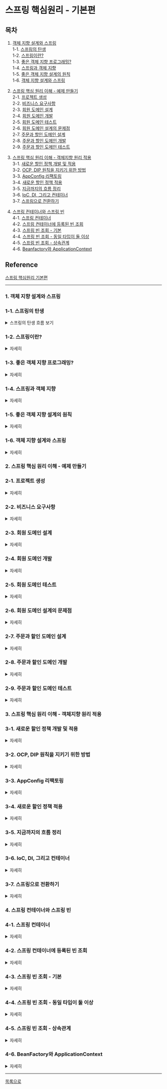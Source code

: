 # 스프링 핵심원리 - 기본편

## 목차  
1. [객체 지향 설계와 스프링](#1-객체-지향-설계와-스프링)  
1-1. [스프링의 탄생](#1-1-스프링의-탄생)  
1-2. [스프링이란?](#1-2-스프링이란)  
1-3. [좋은 객체 지향 프로그래밍?](#1-3-좋은-객체-지향-프로그래밍)  
1-4. [스프링과 객체 지향](#1-4-스프링과-객체-지향)  
1-5. [좋은 객체 지향 설계의 원칙](#1-5-좋은-객체-지향-설계의-원칙)  
1-6. [객체 지향 설계와 스프링](#1-6-객체-지향-설계와-스프링)  

2. [스프링 핵심 원리 이해 - 예제 만들기](#2-스프링-핵심-원리-이해---예제-만들기)    
2-1. [프로젝트 생성](#2-1-프로젝트-생성)   
2-2. [비즈니스 요구사항](#2-2-비즈니스-요구사항)  
2-3. [회원 도메인 설계](#2-3-회원-도메인-설계)  
2-4. [회원 도메인 개발](#2-4-회원-도메인-개발)  
2-5. [회원 도메인 테스트](#2-5-회원-도메인-테스트)  
2-6. [회원 도메인 설계의 문제점](#2-6-회원-도메인-설계의-문제점)  
2-7. [주문과 할인 도메인 설계](#2-7-주문과-할인-도메인-설계)  
2-8. [주문과 할인 도메인 개발](#2-8-주문과-할인-도메인-개발)  
2-9. [주문과 할인 도메인 테스트](#2-9-주문과-할인-도메인-테스트)   

3. [스프링 핵심 원리 이해 - 객체지향 원리 적용](#3-스프링-핵심-원리-이해---객체지향-원리-적용)  
3-1. [새로운 할인 정책 개발 및 적용](#3-1-새로운-할인-정책-개발-및-적용)  
3-2. [OCP, DIP 원칙을 지키기 위한 방법](#3-2-ocp-dip-원칙을-지키기-위한-방법)  
3-3. [AppConfig 리팩토링](#3-3-appconfig-리팩토링)  
3-4. [새로운 할인 정책 적용](#3-4-새로운-할인-정책-적용)  
3-5. [지금까지의 흐름 정리](#3-5-지금까지의-흐름-정리)  
3-6. [IoC, DI, 그리고 컨테이너](#3-6-ioc-di-그리고-컨테이너)  
3-7. [스프링으로 전환하기](#3-7-스프링으로-전환하기)  

4. [스프링 컨테이너와 스프링 빈](#4-스프링-컨테이너와-스프링-빈)  
4-1. [스프링 컨테이너](#4-1-스프링-컨테이너)  
4-2. [스프링 컨테이너에 등록된 빈 조회](#4-2-스프링-컨테이너에-등록된-빈-조회)  
4-3. [스프링 빈 조회 - 기본](#4-3-스프링-빈-조회---기본)  
4-4. [스프링 빈 조회 - 동일 타입이 둘 이상](#4-4-스프링-빈-조회---동일-타입이-둘-이상)  
4-5. [스프링 빈 조회 - 상속관계](#4-5-스프링-빈-조회---상속관계)  
4-6. [Beanfactory와 ApplicationContext](#4-6-beanfactory와-applicationcontext)  

## Reference  
[스프링 핵심원리 기본편](https://www.inflearn.com/course/%EC%8A%A4%ED%94%84%EB%A7%81-%ED%95%B5%EC%8B%AC-%EC%9B%90%EB%A6%AC-%EA%B8%B0%EB%B3%B8%ED%8E%B8)  

***

### 1. 객체 지향 설계와 스프링  
### 1-1. 스프링의 탄생 
<details>
  <summary>스프링의 탄생 흐름 보기</summary>

- 예전 자바 진영의 기술 : `EJB(Enterprise Java Beans)`
  - 포함된 기술은 많았지만 어렵고, 복잡하고 느리다는 한계가 존재 
  
- EBJ에서 벗어나보려는 시도 발생
  - 순수한 자바로 복귀하자는 POJO 운동
  - `스프링 개발`  

- 스프링이 개발 됨으로써 EJB 컨테이너가 대체 됨  
  - 개발자  
    - 로드 존슨(EJB 문제점 지적과 EBJ 없이 개발하는 방법을 스프링에 녹임)  
    - 유겐 휠러(핵심 코드 대부분 개발)    
  - 전통적인 J2EE(EJB)라는 겨울을 넘어 새로운 시작이라는 의미로 스프링이라는 이름으로 탄생  
  - 또한, 하이버네이트가 EJB Entity 빈 기술 대체, 이후 자바 표준 JPA도 개발  
  

</details>  

### 1-2. 스프링이란?  
<details>
  <summary>자세히</summary>

- `여러 기술들의 모음`  
  
  ```
  [필수]
  스프링 프레임 워크, 스프링 부트
  
  [선택]
  스프링 데이터, 스프링 세션, 스프링 시큐리티, 스프링 Rest Docs, 스프링 배치, 스프링 클라우드, ...
  ```
  
#### 스프링 프레임워크[핵심 기술이 중요]

  ```
  - 핵심 기술 : 스프링 DI 컨테이너, AOP, 이벤트, 기타
  
  - 웹 기술 : 스프링 MVC, 스프링 WebFlux
  
  - 데이터 접근 기술 : 트랜잭션, JDBC, ORM 지원, XML 지원
  
  - 기술 통합 : 캐시, 이메일, 원격접근, 스케줄링
  
  - 테스트 : 스프링 기반 테스트 지원
  
  - 언어 : 코틀린, 그루비
  
  - 최근 스프링 부트를 통해 스프링 프레임워크의 기술들을 편리하게 사용
  ```

#### 스프링 부트
  ```
  - 스프링을 편리하게 사용할 수 있도록 지원, 최근에는 기본으로 사용
  
  - 단독으로 실행 할 수 있는 스프링 애플리케이션을 쉽게 생성
  
  - Tomcat 같은 웹 서버를 내장해서 별도의 웹서버를 설치하지 않아도 됨
  
  - 손쉬운 빌드 구성을 위한 starter 종속성 제공
    * 즉, starter 를 사용하면 starter에 포함된 여러 라이브러리를 가져다 쓸 수 있음 
  
  - 스프링과 3rd party(외부) 라이브러리 자동 구성
    * 스프링과 호환이 되는 라이브러리 버전을 지정하여 자동 구성
  
  - 메트릭, 상태 확인, 외부 구성 같은 프로덕션 준비 기능 제공
    * 운영환경에서 모니터링 같은 기능을 제공
  
  - 관례에 의한 간결한 설정
    * 왠만한 기능은 default로 되어있고, 필요시 커스텀하면 됨

  - "중간에서 편리하게 사용할 수 있도록 도와주는 것" (스프링 부트는 스프링 프레임워크와 별도로 사용하는 것은 아님!)
  ```

#### `스프링을 왜 만들었을까?`

  - `핵심 컨셉` : 단순하지만 매우 중요함
  
  - 어떤 컨셉을 가지고 만들었기에 스프링에 열광하는가
  
  - `스프링의 핵심 개념, 컨셉?`  
    - 스프링 : '자바 언어 기반'의 프레임 워크
    
    - 자바 언어의 큰 특징 : `객체 지향 언어`
    
    - 스프링은 `객체 지향언어가 가진 강력한 특징을 살려내는 프레임워크`
    
    - 즉, `좋은 객체 지향 애플리케이션을 개발할 수 있게 도와주는 프레임워크`  

</details> 

### 1-3. 좋은 객체 지향 프로그래밍?
<details>
  <summary>자세히</summary>  

#### 객체 지향 프로그래밍

  - 컴퓨터 프로그램을 명령어의 목록으로 보는 시각에서 벗어나 여러개의 독립된 단위로 파악하는 것  
    즉, `객체들의 모임으로 파악`하고자 하는 것  
  
  - 각각의 객체는 메시지를 주고 받는 `협력`을 통해 데이터를 처리한다. 
  
  - 프로그램을 `유연하고 변경이 용이`하게 만들어 대규모 소프트웨어 개발에 많이 사용됨  
    
  - 핵심 키워드 
    - `객체들의 모임`
    - `협력`  
      
    > 객체간 요청과 응답을 통해 데이터 처리 가능  
    
    - `다형성`  
      
      > 유연하고 변경이 용이함  

#### 객체 지향의 특징  

  - `추상화`, `캡슐화`, `상속`, `다형성`  

#### 객체 지향의 개념 중 다형성이 중요한 이유  

  - 다형성의 실세계 비유
    - 실세계와 객체 지향을 1:1로 매칭 할 수는 없지만 이해하기는 좋음
    
    - `역할(인터페이스)`과 `구현(인터페이스를 구현한 객체)`으로 세상을 구분
    
    - 예시  
      > 운전자 - 자동차  
      > 운전자는 자동차 모델(자동차 구현)이 바뀌어도 운전이 가능함  
      > 왜? 자동차의 역할을 충실히 수행하기 때문에  
      
      > 역할과 구현을 분리한 이유?  
      > 운전자(클라이언트)를 위해  
    
      > 클라이언트는 자동차 내부 구조를 몰라도 자동차 운전이 가능함  
      > 즉, 클라이언트에 영향을 주지 않고 새로운 기능을 제공할 수 있다.   
      > 이것이 가능한 이유는 역할과 구현이 분리되어 있기 때문이다. 
    
      > 공연무대(로미오와 줄리엣)  
      > 로미오 역할 - 배우(대체 가능)  
      > 줄리엣 역할 - 배우(대체 가능)  

#### 역할과 구현을 분리  

  - `역할`과 `구현`으로 구분하면 세상이 `단순`해지고, `유연`해지며 `변경`도 편리해짐
    
  - 장점
    - 클라이언트는 대상의 역할(인터페이스)만 알면 된다.
      
    - 클라이언트는 구현 대상의 내부구조를 몰라도 된다.
      
    - 클라이언트는 구현 대상의 내부 구조가 변경되어도 영향을 받지 않는다.
      
    - 클라이언트는 구현 대상 자체를 변경해도 영향을 받지 않는다.
  
  - 자바에서의 역할과 구현 분리    
    - 자바 언어의 다형성을 활용
      > 역할 = 인터페이스  
    
      > 구현 = 인터페이스를 구현한 클래스, 구현 객체
      
    - 객체 설계시 `역할과 구현을 명확히 분리`
      
    - 객체 설계시 역할(인터페이스)을 먼저 부여하고, 그 역할을 수행하는 구현 객체 만들기
    
#### 객체의 협력 관계부터 생각하기    
  ![image](https://user-images.githubusercontent.com/65080004/167812955-9f6e2430-4bbb-4b97-b4b0-b396219f5f12.png)  

  - 혼자 있는 객체는 없다.
    
  - 클라이언트 : 요청  
    서버 : 응답(요청에 반응한 행위)
    
  - 수 많은 객체 클라이언트와 객체 서버는 서로 협력 관계를 가진다.

  - 서버가 클라이언트가 되어 요청할 수도 있다.  

#### 자바 언어의 다형성  
 ![image](https://user-images.githubusercontent.com/65080004/167814088-b242ca44-4e29-4a4d-87fd-61335fc4c029.png)  

 - 오버라이딩 
   - 다형성으로 인터페이스를 구현한 객체를 실행 시점에 유연하게 변경할 수 있음  
   - 클래스 상속관계에서도 다형성, 오버라이딩 적용 가능  
     ![image](https://user-images.githubusercontent.com/65080004/167814390-5ee9f237-9ba6-42ea-ba77-4d250b8b80d2.png)  
     - 위 그림의 코드  
       ```java
       public class MemberService {
         private final MemberRepository memberRepository; 
         
         public MemberService(MemberRepository memberRepository) {
           this.memberRepository = memberRepository;
         }
         
         ...
       }
    
       // MemberService(new MemoryMemberRopository());
       MemberService(new JdbcMemberRopository());
       ```
       - 클라이언트는 MemberRepository에 의존한다면  
         [의존한다는 것은 내(MemberService)가 쟤(MemberRepository)를 알고 있다는 뜻]  
         MemoryMemberRepository와 JdbcMemberRepository를 모두 받아들일 수 있다.

#### 다형성의 본질
  - 인터페이스를 구현한 객체 인스턴스를 `실행 시점`에 `유연`하게 `변경` 가능
    
  - 다형성의 본질을 이해하려면 `협력`이라는 객체 사이의 관계에서 시작해야함
    
  - `클라이언트를 변경하지 않고, 서버의 구현 기능을 유연하게 변경 가능`
    
#### 정리  

  - 실세계의 역할과 구현이라는 편리한 컨셉을 `다형성`을 통해 객체 세상으로 가져올수 있음
    
  - 유연하고, 변경이 용이
    
  - 확장 가능한 설계가 됨
    
  - 클라이언트에 영향을 주지 않는 변경 가능
    
  - `인터페이스(역할)를 안정적으로 잘 설계하는 것이 중요`  
    
#### 한계  

  - 역할 자체가 변하면, 클라이언트, 서버 모두 큰 변경 발생
    
  - 자동차를 비행기로 변경해야한다면?
    
  - 대본 자체가 변경된다면?
    
  - 즉, `인터페이스를 안정적으로 잘 설계하는 것이 중요`

</details>  
     
### 1-4. 스프링과 객체 지향  
<details>  
  <summary>자세히</summary>

- `다형성`이 가장 중요
  
- 스프링은 `다형성을 극대화해서 이용할 수 있게 도와준다.`
  
- 제어의 역전(IOC), 의존관계주입(DI)은 다형성을 활용해서 역할과 구현을 편리하게 다룰 수 있도록 지원
  
- 스프링을 사용하면 레고 블럭 조립하듯 구현을 편리하게 변경 할 수 있다. 
  

</details>  

### 1-5. 좋은 객체 지향 설계의 원칙  
<details>
  <summary>자세히</summary>  

#### SOLID란?

  - 로버트 마틴(클린코드 저)이 좋은 객체 지향 설계의 5가지 원칙의 앞 글자를 따서 만든 용어  
    `SRP`, `OCP`, `LSP`, `ISP`, `DIP`  
  
  - SOLID 원칙이 필요한 이유?  
    `시스템에 새로운 기능이 확장되거나 변경사항이 있는 경우 기존 기능들이 영향을 적게 받는 것`이 좋은 설계이기 때문  

#### `SRP 단일 책임 원칙` - Single Responsibility Principle   

  - 소프트웨어를 설계 시 객체(클래스)는 `하나의 책임`만 가져야 한다
  
  - 하나의 책임?
     - 모호함.. 크거나 작을 수 있고, 문맥과 상황에 따라 달라질 수 있음  
     
     - 책임 like 기능 (이런 의미 정도로 해석하면 됨)
     
     - `중요한 기준은 변경`  
       변경시 파급효과가 적을 경우 하나의 책임을 가지고 있다고 볼 수 있음
     
     - 하나의 책임을 가진 프로그램은 '객체 간의 응집도는 높고 결합도가 낮은 프로그램'이라는 뜻으로 해석 가능  
  
  - 예시
    ```java
    class Calculator {
      public void add(int a, int b){...}   // 더하기
      public void sub(int a, int b){...}   // 빼기
      public void mul(int a, int b){...}   // 곱하기
      public void div(int a, int b){...}   // 나누기
    }
    
    // 위의 Calculator 클래스는 사칙연산에 대한 기능만 가지고 있음
    // 이는 하나의 책임을 갖는다고 할 수 있음
    ```

#### `OCP 개방-폐쇄 원칙` - Open-Closed Principle

  - 소프트웨어가 기존의 코드를 변경하지 않고(Closed) 기능을 수정하거나 추가(Open)할 수 있다.  
    즉, `확장에는 열려있지만 변경에는 닫혀있어야 함`   
  
  - `설계시 변경되는 것이 무엇인지에 초점`을 맞춰야함  
    자주 변경되는 내용은 수정하기 쉽게 설계, 변경되지 않아야 하는 내용은 수정되는 내용에 영향을 받지않게 해야함  
    
  - 어떻게 `변경하지 않고 기능을 확장`하는가? (= 어떻게 다형성을 사용하는가?)    
    인터페이스를 구현한 새로운 클래스를 생성하여 기능 구현  
  
  - 예시
    ```java
    // Car 인터페이스(역할)
    public interface Car {
      public boolean isHybrid();
    }

    // Bus 구현 클래스
    public class Bus implements Car {
      @Override
      public boolean isHybrid() {
        return false;
      }
    }

    // Taxi 구현 클래스
    public class Taxi implements Car {
      @Override
      public boolean isHybrid() {
        return true;
      }
    }
    
    // Bus, Taxi가 하이브리드 차량인지 확인 하고 싶은 경우 
    // 기존 코드(Car interface)를 변경하지 않고 추가(구현 클래스를 추가)하여 확인 가능 
    Car bus = new Bus();
    Car taxi = new Taxi();
    
    bus.isHybrid(); // 결과 : false
    taxi.isHybrid(); // 결과 : true
    ```
  
  - 문제점 
    ```java
    public class MemberService {
      //private MemberRepository memberRepository = new MemoryMemberRepository();
       private MemberRepository memberRepository = new JdbcMemberRepository();
    }
    ```
    - 위와 같은 코드의 경우 MemberRepository 인터페이스를 상속 받아 구현한 새로운 클래스를 만들어 적용
      그러나, 새로운 객체를 변경하기 위해 MemberService의 코드를 변경해야하는 상황이 발생  
      분명 다형성을 활용하여 기능을 확장했지만 부득이하게 변경이 발생 됨
      이러한 상황을 해결하기 위해서 스프링이 DI 기술을 통해 해결해 줄 수 있음  

#### `LSP 리스코프 치환 원칙` - Liskov Substitution Principle

  - 객체는 프로그램의 정확성을 깨지 않으면서 `하위 타입의 인스턴스로 바꿀 수 있어야 한다.`  
    => 클래스를 상속하는 자식 클래스들은 부모 클래스의 규약을 지켜야 한다.

  - 부모 클래스의 인스턴스 대신 자식 클래스의 인스턴스를 사용해도 문제가 없어야함을 의미  
    부모 클래스를 구현한 자식 클래스를 믿고 사용하기 위함
  
  - 상속 관계에서는 일반화 관계(is - a)가 성립해야함 (단어 교체를 통해 확인 가능)
    ```
    도형 클래스, 사각형 클래스(도형 클래스를 상속 받음)
    
    도형 클래스 {
      도형은 둘레를 가지고 있다.
      도형은 넓이를 기지고 있다.
      도형은 각을 가지고 있다.
    }
    
    사각형 클래스 extends 도형 클래스 {
      사각형은 둘레를 가지고 있다.
      사각형은 넓이를 기지고 있다.
      사각형은 각을 가지고 있다.
    }
    // 위 클래스는 일반화 관계가 성립하기에 LSP 만족한 설계라고 볼 수 있음
    
    원 클래스 extends 도형 클래스 {
      원은 둘레를 가지고 있다.
      원은 넓이를 기지고 있다.
      원은 각을 가지고 있다.
    }
    // 위 클래스에서 원은 각을 가지고 있다는 성립할 수 없으므로 LSP 만족할 수 있도록 수정이 필요함
    ```
  - 예시
    ```java
    
    // 부모 클래스
    public class Car {
      public void accel(int speed) {
        speed += 10;
      }
    }
    
    // 자식 클래스
    public class Santafe extends Car{
      @Override
      public void accel(int speed) {
        speed -= 20;
      }
    }
    
    // 위의 자식 클래스(Santafe)의 경우 컴파일시 문제가 생기지는 않으나,
    // 부모 클래스(Car)가 규정하고 있는 accel의 기능을 무시하는 경우이므로 
    // 이때 LSP에 위배되었다고 정의
    ```

#### `ISP 인터페이스 분리 원칙` - Interface Segregation Principle

  - 특정 클라이언트를 위한 `인터페이스 여러 개`가 범용 인터페이스 하나보다 낫다.
  
  - 자신(구현 클래스)이 사용하지 않는 기능에는 영향을 받지 말아야한다.
  
  - 예시
    ```java
    interface People {
      public void cook();     //요리하기
      public void cleaning(); //청소하기

      public void work();     //작업하기
      public void submit();   //제출하기
    }
    
    // 일반적인 인터페이스(People | 위 코드)를 구체적인 여러 인터페이스(HouseKeeper, Worker | 아래 코드)로 나눠 설계해야함
    
    //가사도우미 인터페이스
    interface Housekeeper {
      public void cook();
      public void cleaning();
    }

    //직장인 인터페이스
    interface Worker {
      public void work();
      public void submit();
    }
    ```

#### `DIP 의존 관계 역전 원칙` - Dependency inversion Principle

  - 구체적인 것이 아니라 `추상적인 것에 의존해야한다.`  
    즉, 구현체보다는 인터페이스나 추상 클래스에 의존하는 것이 좋음
  
  - 구현이 아닌 `역할(Role)에 의존하게 해야함`
  
  - 의존 관계를 맺을 때 변화하기 쉬운 것(구체화 된 클래스) 보단 변화하기 어려운 것(추상클래스나 인터페이스)에 의존해야함
    위와 같이 설계시 기존 기능의 변경이나 새로운 요구사항을 통한 기능 확장이 되었을 때 유연한 변경이 가능  


#### 정리 

  - 객체 지향의 핵심은 `다형성`
  - 하지만 다형성만으로는 쉽게 부품을 바꾸듯 개발할 수 없음  
    - 왜?  
      구현 객체를 변경할 때 클라이언트 코드도 함께 변경되기 때문에  
  - 다형성 만으로는 OCP, DIP를 지킬 수 없다.  

#### Reference  
  - [zayson SOLID 원칙](https://velog.io/@zayson/Spring-%ED%95%B5%EC%8B%AC-%EC%9B%90%EB%A6%AC-%EA%B8%B0%EB%B3%B8%ED%8E%B8-3-SOLID-%EC%9B%90%EC%B9%99)  
  - [Programming Note SOLID 원칙](https://dev-momo.tistory.com/entry/SOLID-%EC%9B%90%EC%B9%99)  
  - [keep going SOLID 원칙](https://velog.io/@hanblueblue/Java-SOLID-SRP-OCP-LSP-ISP-DIP)  
  - [dodeon 좋은 객체 지향 설계의 원칙](https://dodeon.gitbook.io/study/kimyounghan-spring-core-principle/01-oop-spring/oop-principle)  

</details>  

### 1-6. 객체 지향 설계와 스프링  
<details> 
  <summary>자세히</summary>  

#### 스프링과 객체 지향  
  - 스프링은 DI와 DI 컨테이너를 통해 다형성, OCP, DIP를 가능하도록 지원  
    - DI(Dependency Injection): 의존관계, 의존성 주입  
      각 클래스간의 의존관계를 빈(Bean)설정 정보를 바탕으로 컨테이너가 자동으로 연결해주는 것  
      
    - DI 컨테이너 [= 빈 팩토리(BeanFactory)]  
      [DI 컨테이너 추가 정보](https://dog-developers.tistory.com/12)  
    
    - 클라이언트 코드의 변경 없이 기능 확장이 가능해짐  

#### 내용 정리 
 - 모든 설계에 `역할`과 `구현`을 분리  

 - 애플리케이션 설계시 공연을 설계하듯 배역(역할)만 만들어두고,  
   배우(구현)는 언제든 `유연하게 변경`할 수 있도록 만드는 것이 좋은 객체 지향 설계  

 - 이상적으로는 모든 설계에 인터페이스를 부여하는게 좋음  
   - 하지만, 추상화하는 비용이 발생  
   - 따라서 기능 확장의 가능성이 없다면 구체 클래스를 직접 사용하거나  
   - 향후 필요시 리팩토링을 통해 인터페이스를 도입하는 것도 방법이 될 수 있다.  

#### Reference  
  - [개키우는 개발자 IoC 컨테이너와 DI](https://dog-developers.tistory.com/12)  
  - [lychee 객체 지향 설계와 스프링](https://velog.io/@lychee/%EC%8A%A4%ED%94%84%EB%A7%81-%ED%95%B5%EC%8B%AC-%EC%9B%90%EB%A6%AC-01.-%EA%B0%9D%EC%B2%B4-%EC%A7%80%ED%96%A5-%EC%84%A4%EA%B3%84%EC%99%80-%EC%8A%A4%ED%94%84%EB%A7%81#srp-%EB%8B%A8%EC%9D%BC-%EC%B1%85%EC%9E%84-%EC%9B%90%EC%B9%99-single-reponsibility-principle)  
    
## Reference
  - [인프런 스프링 입문 - 김영한](https://www.inflearn.com/course/%EC%8A%A4%ED%94%84%EB%A7%81-%EC%9E%85%EB%AC%B8-%EC%8A%A4%ED%94%84%EB%A7%81%EB%B6%80%ED%8A%B8#curriculum) 
  - [김영한 유튜브 좋은 객체 지향 프로그래밍이란](https://www.youtube.com/watch?v=lsPN-N2ze40) 
  - [JAVA 객체 지향 디자인 패턴 (정인상/채홍석 지음, 한빛미디어, 2014)]  

</details> 

### 2. 스프링 핵심 원리 이해 - 예제 만들기  
### 2-1. 프로젝트 생성  
<details>
  <summary>자세히</summary>  

#### 스프링 부트 프로젝트 생성    
  1. [스프링 부트 스타터 사이트](https://start.spring.io/) 에서 생성 
  
  2. 프로젝트 설정  

    - Project : Gradle Project 선택   
    - Language : Java   
    - Spring Boot : 2.3.x 버전 선택   
      없을 경우 제일 낮은 버전을 선택(생성 후 변경 가능)  
    - Project Metadata  
      - Group : hello 작성
      - Artifact : core 작성
      - Packaging : Jar 선택  
      - Java : 11
      - Dependencies : 선택하지 않음
      - GENERATE를 눌러 zip 파일 생성  

  3. 원하는 폴더에 생성한 zip 파일 압축 해제  
  
  4. IntelliJ open을 통해 폴더 경로까지 이동  
  
  5. build.gradle을 open  
     초기 실행시 파일 설정으로인해 로딩시간이 김  
  
  6. build.gradle 아래와 같은 코드로 수정 (수정부분만 올림) 
     ```gradle
     plugins {
      id 'org.springframework.boot' version '2.3.3.RELEASE'
      id 'io.spring.dependency-management' version '1.0.9.RELEASE'
      id 'java'
     }
     
     ```

    ...
     
     dependencies {
          implementation 'org.springframework.boot:spring-boot-starter'
          testImplementation('org.springframework.boot:spring-boot-starter-test') {
              exclude group: 'org.junit.vintage', module: 'junit-vintage-engine'
          }
     }
      
     ...
     ```

  7. Load Gradle change 버튼 클릭하여 Gradle 로딩  
     Problems에 오류가 있을 경우 Reload All Gradle Project를 통해 다시 한번 리로드  
     참고, Gradle 탭은 우측 상단에 위치  
  
  8. 설정 완료 

#### 실행속도 빠르게 설정하기  
  - 최근 IntelliJ 버전은 Gradle을 통해서 실행 하는 것이 기본 설정  
    실행속도가 느림  
  
  - 다음과 같이 변경하여 실행속도 향상  
    1. File 탭에서 Settings 클릭 (Mac의 Preferences와 같음)   
    
    2. gradle 검색 시 (Build, Execution, Deployment / Build Tools / Gradle)이 검색됨  
       (Mac : Preferences → Build, Execution, Deployment → Build Tools → Gradle)  
    
    3. Gradle projects의 설정을 아래와 같이 변경  
       - Build and run using  
         : Gradle → `IntelliJ IDEA`  
       - Run tests using  
         : Gradle → `IntelliJ IDEA`  
    
    4. 설정 저장  

</details>  

### 2-2. 비즈니스 요구사항  
<details>
  <summary>자세히</summary>  

#### 회원  
  - 회원 가입, 조회 가능  
  - 회원 등급 존재(일반, VIP)  
  - 회원 데이터는 자체 DB를 구축할 수 있고, 외부 시스템과 연동할 수 있음 (미확정)  

#### 주문과 할인 정책
  - 회원은 상품 주문 가능
  - 회원 등급에 따라 할인 정책을 적용할 수 있음
  - 할인 정책은 모든 VIP는 1000원을 할인해주는 고정 금액 할인을 적용해달라.  
      (추후 변경 될 수 있음)  
  - 할인 정책은 변경 가능성이 높음  
      회사의 기본 할인 정책을 아직 정하지 못했고, 오픈 직전까지 고민을 미루고 싶다.  
      최악의 경우 할인을 적용하지 않을 수도 있다. (미확정)  

#### 정리
  - 요구사항에서 회원 데이터, 할인 정책 부분은 현재 결정하기 어려운 부분  
  - 그렇다고 결정되기까지 무기한 기다릴 수는 없음  
  - 객체 지향 설계 방법을 통해 인터페이스를 생성하여  
      구현체를 언제든 갈아끼울 수 있도록 설계하면 개발이 가능

</details>   

### 2-3. 회원 도메인 설계  
<details>
  <summary>자세히</summary>  

#### 회원 도메인 요구사항
  - 회원 가입, 조회 가능  
  - 회원 등급 존재(일반, VIP)  
  - 회원 데이터는 자체 DB를 구축할 수 있고, 외부 시스템과 연동할 수 있음 (미확정)   

#### 회원 도메인 협력 관계  
  ![image](https://user-images.githubusercontent.com/65080004/168537018-75379a60-81ff-4c50-bf47-9db27b53626b.png)  
  - 회원 DB를 자체 구축 할 수도 있고, 외부 시스템과 연동할 수 있으므로, 데이터 접근 계층을 따로 만들어둠  
  - 회원 저장소 인터페이스(역할)를 두고, 구현은 메모리, DB, 외부 저장소로 분리  

#### 회원 클래스 다이어 그램  
  ![image](https://user-images.githubusercontent.com/65080004/168537413-356f97d1-0be3-4522-bf3b-2235698877e0.png)  
  - MemberService(회원 서비스 역할)는 인터페이스로 생성,  
      역할의 구현체인 MemberServiceImpl을 따로 생성  
      
  - MemberRepository(회원 저장소 역할)는 인터페이스로 생성,  
      역할의 구현체인 Memory와 DB를 따로 생성   

#### 회원 객체 다이어그램  
  ![image](https://user-images.githubusercontent.com/65080004/168537942-5234364f-6106-4112-9687-83b8c05dece6.png)  
  - 실제 서버에서의 인스턴스 간 참조 관계  
  - 회원 서비스 주소 값 :  MemberServiceImpl  
  - 회원 저장소 주소 값 : MemoryMemberRepository  

</details> 

### 2-4. 회원 도메인 개발  
<details>
  <summary>자세히</summary>  

#### 회원 엔티티  
  - 회원 등급  
     ```java
     package hello.core.member;

     public enum Grade {
       BASIC,
       VIP
     }
     ```

  - 회원 엔티티  
     ```java
     package hello.core.member;

     public class Member {

       private Long id;
       private String name;
       private Grade grade;

       ...
       // 생성자 및 Getter, Setter 추가
     }   
     ```
     - Entity : 실체, 객체라는 의미를 가지며, 실무에선 엔티티라고 부름  

#### 회원 서비스  
  - 회원 서비스 인터페이스  
    - 회원 가입, 조회 두가지 기능  
      1. void join(Member member)  
      2. Member findMember(Long memberId)  

    - 이상적으로는 모든 설계에 인터페이스를 부여하면 좋음  
       - 하지만 모든 설계에 인터페이스를 도입하면 추상화라는 비용이 발생  
       - 따라서 기능을 확장할 가능성이 없다면, 구체 클래스를 직접 사용하거나  
       - 향후 필요시 리팩토링을 통해 인터페이스를 도입하면 됨  
    - 현재 코드에선 `역할과 구현을 분리하는 것에 초점`을 맞추어  
     MemberService도 역할(Interface)과 구현(Impl)로 분리했다.  

  - 회원 서비스 구현체  
     ```java
     package hello.core.member;

     public class MemberServiceImpl implements  MemberService{

       private final MemberRepository memberRepository 
                              = new MemoryMemberRepository();
       회원 서비스 인터페이스 Override 메서드 작성
     }
     ```
     - 인터페이스의 구현객체가 한개일 경우  
      구현 클래스이름을 `인터페이스명Impl`이라고 짓는다.   

#### 회원 저장소
  - 회원 저장소 인터페이스  
    - 저장, 아이디 검색 메서드  
      1. void save(Member member);  
      2. Member findById(Long memberId);  
    
    - 데이터 베이스가 미정이지만, 개발을 진행해야함으로 단순하게 구현  
   
  - 회원 저장소 구현체  
     ```java
     package hello.core.member;

     import java.util.HashMap;
     import java.util.Map;

     public class MemoryMemberRepository implements  MemberRepository{

       private  static Map<Long, Member> store = new HashMap<>();

       // 회원 저장소 인터페이스 Override 메서드 작성
     }
     ```
     - HashMap은 동시성 이슈가 발생할 수 있어, 실무에서는 ConcurrentHashMap을 사용함  
     

</details>

### 2-5. 회원 도메인 테스트  
<details>
  <summary>자세히</summary>  

#### 회원 도메인 테스트  
  - 회원 가입 테스트  
    - org.assertj.core.api.Assertions 클래스  
      - Assertions.assertThat(객체1).isEqaulsTo(객체2)  
      - assertThat()으로 비교할 대상(객체1)을 설정하고  
       iisEqualTo()로 사용자가 생각하는 값(객체2)을 비교하여 맞는지 검사하는 테스트  

</details>

### 2-6. 회원 도메인 설계의 문제점     
<details>
  <summary>자세히</summary>  

#### 문제점  
  ```java
  public class MemberServiceImpl implements MemberService {

    private final MemberRepository memberRepository = new MemoryMemberRepository();
		...
  }
  ```
  - 위의 MemberServiceImpl 코드를 보면  
     - MemberRepository와 MemoryMemberRepository를 모두 의존  
     - 즉, 의존관계가 인터페이스(추상화) 뿐만 아니라 구현(구체화)까지 모두 의존  
     - 변경이 발생되었을때 문제가 되며, DIP를 위반  

</details>

### 2-7. 주문과 할인 도메인 설계     
<details>
  <summary>자세히</summary>  

#### 주문과 할인 정책 요구사항
  - 회원은 상품 주문 가능

  - 회원 등급에 따라 할인 정책을 적용할 수 있음

  - 할인 정책은 모든 VIP는 1000원을 할인해주는 고정 금액 할인을 적용해달라  
      (추후 변경 될 수 있음)  
      
  - 할인 정책은 변경 가능성이 높음  
      회사의 기본 할인 정책을 아직 정하지 못했고, 오픈 직전까지 고민을 미루고 싶다.  
      최악의 경우 할인을 적용하지 않을 수도 있다. (미확정)  

#### 주문 도메인 협력, 역할, 책임  
  ![image](https://user-images.githubusercontent.com/65080004/168757778-fc4c1806-23c5-4388-b246-7d74a5576a34.png)  
  1. 주문 생성 : 클라이언트는 주문 서비스에 주문 생성을 요청  
  2. 회원 조회 : 할인을 적용하기 위해 회원 등급이 필요  
	  → 주문 서비스는 회원 저장소에서 회원을 조회한다.  
  3. 할인 적용 : 주문 서비스는 회원 등급에 따른 할인 여부를 할인 정책에 위임  
  4. 주문 결과 반환 : 주문 서비스는 할인 결과를 포함한 주문 결과를 반환

#### 주문 도메인 전체 
  ![image](https://user-images.githubusercontent.com/65080004/168758947-0eb0193e-f479-489f-afaa-5696ea9db4db.png)  
  - 역할과 구현을 분리하여 자유롭게 구현 객체를 조립할 수 있도록 설계  
      → 저장소와 할인 정책 유연하게 변경 가능  

#### 주문 도메인 클래스 다이어그램  
  ![image](https://user-images.githubusercontent.com/65080004/168759340-95051c87-f2f6-4f1a-a5c6-4aed91c2f71f.png)  

#### 주문 도메인 객체 다이어그램  
  ![image](https://user-images.githubusercontent.com/65080004/168759719-f32ee338-ee76-4b43-8a61-61009e7b0ccf.png)  
  - 회원을 메모리에서 조회하고, 정액 할인 정책을 적용해도 주문 서비스를 변경하지 않아도 됨  
      역할들의 협력관계를 그대로 재사용 할 수 있음  

  ![image](https://user-images.githubusercontent.com/65080004/168760088-a604dfb4-94e2-409d-85ec-73292a9f92be.png)  
  - 회원을 실제 DB에서 조회하고, 정률 할인 정책을 지원해도 주문 서비스를 변경하지 않아도 됨  
      협력 관계를 그대로 재사용 할 수 있음  

  - 역할과 구현이 분리되어있기 때문에 회원 저장소, 할인 정책의 구현체가 변경되어도 MemberService의 변경이 없음  

</details>

### 2-8. 주문과 할인 도메인 개발     
<details>
  <summary>자세히</summary>  

#### 할인 정책  
  - 할인 정책 인터페이스  
    - 할인 금액 리턴 메서드 작성  
      - int discount(Member member, int price);
    
  - 정액 할인 정책 구현체  
    ```java
    package hello.core.discount;

    import hello.core.member.Grade;
    import hello.core.member.Member;

    public class FixDiscountPolicy implements DiscountPolicy {

      private int discountFixAmount = 1000;  // 1000원 할인

      // 할인 정책 인터페이스 메서드 Override
    }
    ```
    - 할인에 관련된 기능을 가지고 있음  
    - Grade가 VIP인 경우 1000원 할인 적용

#### 주문 엔티티  
  - 주문 엔티티
    ```java
    package hello.core.Order;

    public class Order {

      private Long memberId;
      private String iteamName;
      private int itemPrice;
      private int discountPrice;

      // 생성자, Getter, Setter, ToString 메서드 생성
    }
    ```

#### 주문 서비스  
  - 주문 서비스 인터페이스  
    - 주문 생성 메서드 작성  
      - Order createOrder(Long memberId, String itemName, int itemPrice)
  
  - 주문 서비스 구현체  
    ```java
    package hello.core.Order;

    public class OrderServiceImpl implements OrderService {

      private final MemberRepository memberRepository 
                                     = new MemoryMemberRepository();
      private final DiscountPolicy discountPolicy 
                                    = new FixDiscountPolicy();

      // 주문 서비스 인터페이스 메서드 Override
      
    }
    ```
    - MemoryMemberRepository와 FixDiscountPolicy를 구현체로 생성
    - 주문 생성 요청이 오면,  
      1. 회원 정보 조회  
      2. 할인 정책 적용
      3. 주문 객체 생성하여 반환  

#### 주문 서비스 구현체의 문제점  
  - DIP 원칙 위반 
    ```java
    public class OrderServiceImpl implements OrderService {

      private final MemberRepository memberRepository 
                                     = new MemoryMemberRepository();
      private final DiscountPolicy discountPolicy 
                                    = new FixDiscountPolicy();
      ...
    }
    ```
    - 구현체인 MemoryMemberRepository, FixDiscountPolicy에 의존하기 때문에 `DIP 위반`  
	

</details>

### 2-9. 주문과 할인 도메인 테스트     
<details>
  <summary>자세히</summary>  

#### 주문과 할인 정책 테스트
  - 주문 서비스 테스트  
    - 주문 생성 메서드 테스트 코드 작성  
    - 단위 테스트가 중요함!  
      `단위 테스트` : 스프링 및 컨테이너의 도움 없이 순수하게 자바 코드를 테스트  
</details>  

### 3. 스프링 핵심 원리 이해 - 객체지향 원리 적용  
### 3-1. 새로운 할인 정책 개발 및 적용  
<details>
  <summary>자세히</summary>  

#### 할인 정책 확장  
  - 기존 사용하던 고정 금액 할인이 아닌 주문금액당 할인하는 정률(%) 할인 정책으로 변경하고 싶다. 
    
    - 객체 지향 설계 원칙을 준수한다면 유연하게 설계를 변경 가능  
    
  - 정률 할인 정책 클래스 추가  
    - 기대한 의존 관계  
      ![image](https://user-images.githubusercontent.com/65080004/170213433-bac110ea-4248-4178-9cee-05f1f3a8da6e.png)  
    - FixDiscountPolicy와 마찬가지로 기존 DiscountPolicy를 상속받아 생성  
        ```java
        public class RateDiscountPolicy implements DiscountPolicy {

          private int discountPercent = 10;

          @Override
          public int discount(Member member, int price) {
            // 정률 할인 코드 작성
          }  
        }
        ```
    - 반드시 실패, 성공 테스트 코드를 작성하여 테스트 해볼 것! 
  
  - 정책 적용 및 문제점
    - 적용시 클라이언트(OrderServiceImpl) 코드  
        ```java
        public class OrderServiceImpl implements OrderService {

          private final MemberRepository memberRepository = new MemoryMemberRepository();
          // private final DiscountPolicy discountPolicy = new FixDiscountPolicy();
          private final DiscountPolicy discountPolicy = new RateDiscountPolicy();
          
          ...
        }
        ```
    
    - 문제점  
        - 잘 지켜진 것 같은데 뭔가 이상하다..  
          1. OrderServiceImpl 클래스에서 추상(인터페이스) 뿐만 아니라 구체화된 클래스에 의존하는 것을 볼 수 있음  
             ![image](https://user-images.githubusercontent.com/65080004/170219524-df16697d-7f09-43c6-8821-886e91e35c9a.png)  
             즉, `DIP 위반`    
             참고, 해당 클래스에 코드로 기재되어 있는 경우 의존이라고 표현한다.  
          2. 기능을 확장하여 생성한 RateDiscountPolicy를 적용시 OrderServiceImpl에 코드 변경이 일어나게 됨  
             ![image](https://user-images.githubusercontent.com/65080004/170219612-11afe262-da5d-4316-9546-16bb3dda80db.png)  
             즉, `OCP 위반`    
    
    - 해결 방법
        - 추상(인터페이스)에만 의존하도록 변경  
          - OrderServiceImpl의 코드를 아래처럼 수정  
            ```java
            // 변경 전  
            private final DiscountPolicy discountPolicy = new RateDiscountPolicy();
            
            // 변경 후
            private final DiscountPolicy discountPolicy;
            ```
          - 수정 후 구현체가 존재하지 않아 실행시 NPE(null pointer exception) 가 발생  
        - OrderServiceImpl에 DiscountPolicy의 구현체를 생성하고 주입해줄 무언가가 필요함  
</details>  

### 3-2. OCP, DIP 원칙을 지키기 위한 방법  
<details>
  <summary>자세히</summary>  

#### 관심사의 분리  
  - 관심사?  
      - 클래스의 책임, 역할이라고 생각하면 됨  
      - 그렇다면, OrderServiceImpl 클래스는 어떤 역할을 하고 있는가?  
      - 객체의 `실행`과 `객체의 생성과 연결`이라는 두 가지 역할을 동시에 하고 있음  
      - 두 가지 역할 중 한 가지 역할을 담당할 클래스가 추가적으로 필요  
  
  - AppConfig의 등장  
      - `객체의 생성과 연결` 역할을 수행하기 위해 추가 되는 클래스  
        > AppConfig : Application + Config(구성, 설정)  
        > 애플리케이션의 전체 동작 방식을 구성, 설정 한다는 의미
      - 애플리케이션의 전체 동작 방식을 구성(config)하기 위해,  
        `구현 객체를 생성하고, 연결하는 책임`을 가지는 별도의 설정 클래스  
      - 코드  
        ```java
        public class AppConfig {

          public MemberService memberService() {
            return new MemberServiceImpl(new MemoryMemberRepository());
          }

          public OrderService orderService() {
            return new OrderServiceImpl(new MemoryMemberRepository(), new RateDiscountPolicy());
          }

        }
        ```
        - 애플리케이션의 실제 동작에 필요한 `구현 객체를 생성`  
          - MemberServiceImpl  
          - MemoryMemberRepository  
          - OrderServiceImpl  
          - FixDiscountPolicy  
        
        - 생성한 객체 인스턴스(..Service)의 참조(레퍼런스)를 `생성자를 통해서 주입(연결)`  
          - MemberServiceImpl → MemoryMemberRepository  
          - OrderServiceImpl → MemoryMemberRepository , RateDiscountPolicy  
      
  - MemberServiceImpl 변경점  
      ```java
      public class MemberServiceImpl implements MemberService {

        private final MemberRepository memberRepository;

        public MemberServiceImpl(MemberRepository memberRepository) {
          this.memberRepository = memberRepository;
        }
		    ...
      }
      ```
      - 생성자 주입을 받을 수 있도록 생성자를 통해 MemberRepository 인터페이스를 주입 받을 수 있도록 설정 변경   
      - MemberServiceImpl은 MemberRepository에 의존하기 때문에 `DIP`를 만족하게 됨  
      - MemberServiceImpl은 생성자를 통해 어떤 구현 객체가 들어올지(주입 될 지)는 알 수 없음   
      - 생성자를 통해서 어떤 구현 객체를 주입할지는 오직 외부(AppConfig)에서 결정  
      - MemberServiceImpl은 `실행` 에만 집중하면 됨  
      
      - 클래스 다이어그램  
        ![image](https://user-images.githubusercontent.com/65080004/170268915-c1d69aed-7745-4296-8467-09181bbfac81.png)  
        - `객체의 생성과 연결`은 `AppConfig`가 담당  
        - MemberServiceImpl 은 MemberRepository 인 추상에만 의존하게 되어 `DIP 만족`  
        - 객체를 생성하고 연결하는 역할과 실행하는 역할이 명확히 분리되어 `관심사의 분리`가 이루어짐  
        - 클라이언트인 memberServiceImpl 입장에서 의존관계를 마치 외부에서 주입해주는 것으로 보여    
          `DI(Dependency Injection) - 의존관계 주입 or 의존성 주입`이라고 함  
  
  - OrderServiceImpl 변경점  
      ```java
      public class OrderServiceImpl implements OrderService {

        private final MemberRepository memberRepository;
        private final DiscountPolicy discountPolicy;

        public OrderServiceImpl(MemberRepository memberRepository, DiscountPolicy discountPolicy) {
          this.memberRepository = memberRepository;
          this.discountPolicy = discountPolicy;
        }
		    ...
      }
      ```
      - 생성자 주입을 받을 수 있도록 생성자를 통해  
        MemberRepository 인터페이스, DiscountPolicy 인터페이스를 주입 받을 수 있도록 설정 변경  
      - OrderServiceImpl은 MemberRepository, DiscountPolicy에 의존하기 때문에 `DIP`를 만족하게 됨  
      - OrderServiceImpl은 생성자를 통해 어떤 구현 객체가 들어올지(주입 될 지)는 알 수 없음   
      - 생성자를 통해서 어떤 구현 객체를 주입할지는 오직 외부(AppConfig)에서 결정  
      - OrderServiceImpl은 `실행` 에만 집중하면 됨  
      
  - AppConfig 적용 여부 확인을 위한 실행  
      - MemberApp  
        ```java
        public static void main(String[] args) {
        
          AppConfig appConfig = new AppConfig();
          MemberService memberService = appConfig.memberService();
          ...
        
        }
        ```
      - OrderApp  
        ```java
        public static void main(String[] args) {
            
          AppConfig appConfig = new AppConfig();
          MemberService memberService = appConfig.memberService();
          OrderService orderService = appConfig.orderService();
          ...
        
        }
        ```
  
  - Junit 테스트 코드 수정  
      - MemberServiceTest  
        ```java
        class MemberServiceTest {

          MemberService memberService;

          @BeforeEach // 각 테스트 실행 전 호출
          void beforeEach() {
            AppConfig appConfig = new AppConfig();
            memberService = appConfig.memberService();
          }
          ...
        }
        ```
      
      - OrderServiceTest  
        ```java
        class OrderServiceTest {

          MemberService memberService;
          OrderService orderService;

          @BeforeEach // 각 테스트 실행 전 호출
          void beforeEach() {
            AppConfig appConfig = new AppConfig();
            memberService = appConfig.memberService();
            orderService = appConfig.orderService();
          }
          ...
        }
        ```

  - 정리  
      - AppConfig를 통해 관심사를 확실히 분리함  
      - DIP, OCP, SRP 만족  
        - DIP : MemberService, OrderService 인터페이스에만 의존  
        - OCP : 코드 변경시 AppConfig을 수정하므로 MeberServiceImpl, OrderServiceImpl를 수정하지 않아도 됨  
        - SRP : AppConfig에서 객체 생성/연결 역할, MeberServiceImpl, OrderServiceImpl은 실행 역할로 단일 책임만 가짐  
      - 배역, 배우를 생각 해보기
      - AppConfig는 구체 클래스를 선택하고 연결하는 역할  
        즉, 공연 기획자의 역할

</details>  

### 3-3. AppConfig 리팩토링  
<details>
  <summary>자세히</summary>  

#### AppConfig의 문제점  
  - 중복 존재  
      - new MemoryMemberRepository() 코드 중복  
      - 현재는 Service가 적어 큰 문제가 없어보이나, Service가 늘어나 100곳이 된다고 했을때  
        100곳에서 MemoryMemberRepository가 쓰인다면? ... 어휴  
  
  - 역할에 따른 구현 파악이 어려움  
      ```java
      public class AppConfig {

        public MemberService memberService() {
          return new MemberServiceImpl(new MemoryMemberRepository());
        }

        public OrderService orderService() {
          return new OrderServiceImpl(new MemoryMemberRepository(), new FixDiscountPolicy());
        }

      }
      ```
      - MemberService와 OrderService 역할은 파악할 수 있음
      - MemberRepository와 DiscountPolicy의 역할은 파악이 힘듦  
        아 객체 생성시 필요한 구현체구나 정도로 생각... 

#### AppConfig의 리팩토링  
  - 리팩토링 후 코드  
      ```java
      public class AppConfig {

        public MemberService memberService() {
          return new MemberServiceImpl(MemberRepository());
        }

        private MemberRepository MemberRepository() {
          return new MemoryMemberRepository();
        }

        public OrderService orderService() {
          return new OrderServiceImpl(MemberRepository(), DiscountPolicy());
        }

        private DiscountPolicy DiscountPolicy() {
          return new FixDiscountPolicy();
        }
      }
      ```
      - 중복 제거 
        - 중복되는 new MemoryMemberRepository()를 메서드로 추출  
        - MemberRepository() `메서드 명을 통해 역할이 보임`  
        - MemoryMemberRepository를 다른 구현체로 변경하고 싶을 경우 MemberRepository()의 리턴값을 변경하면 됨  
        - 단축키 : `ctrl + alt + M` (윈도우)  
       
      - 역할에 따른 구현 파악이 가능하도록 수정  
        - `역할(메소드명)` 과 `구현 클래스(리턴값)` 이 한눈에 보임 
        - 메소드 명을 보면 역할에 따른 구현 파악이 쉬움
        - 애플리케이션 전체 구성이 어떻게 되어있는지 빠르게 파악 가능   

</details>  

### 3-4. 새로운 할인 정책 적용   
<details>
  <summary>자세히</summary>  

#### 현재 구조  
  - 사용 영역 + 구성 영역으로 분리됨  
      ![image](https://user-images.githubusercontent.com/65080004/170415346-a560ef30-296c-422a-a03c-f123567f76d6.png)  
      - 새로운 할인 정책으로 변경한다면 어느 부분을 변경해야 하는가?  
        AppConfig의 DiscountPolicy() 메서드의 구현 부분만 변경해주면 됨  
      - 위와 같이 변경한다면 구성 영역만 영향을 받고, 사용 영역은 영향을 받지 않음  

</details>  

### 3-5. 지금까지의 흐름 정리
<details>
  <summary>자세히</summary>  

#### 새로운 할인 정책 개발 및 적용  
  - 다형성 덕분에 새로운 할인 정책 코드를 추가 개발하는 것 자체는 아무런 문제가 없었음
  - 하지만, 새로운 할인 정책 코드 적용시, `클라이언트 코드`인 주문 서비스 구현체도 변경이 일어남  
    → `OCP 위반`  
  - 주문 서비스가 인터페이스인 DiscountPolicy와 구체 클래스인 FixDiscountPolicy도 함께 의존함  
    → `DIP 위반`  

#### OCP, DIP 원칙을 지키기 위한 방법  
  - 관심사의 분리  
      - 애플리케이션을 하나의 공연으로 생각
      - 기존에는 클라이언트가 의존하는 서버 구현 객체를 직접 생성하고, 실행
      - AppConfig(공연 기획자 역할)를 생성하여 `다양한 책임을 분리`  
      - AppConfig는 애플리케이션의 전체 동작 방식을 구성(config)하기 위해,  
        `구현 객체를 생성하고, 연결하는 책임`을 가짐  
      - 클라이언트 객체는 자신의 역할을 실행하는 것만 집중, 권한이 줄어듦(책임이 명확해짐)  

#### AppConfig 리팩토링
  - 구성 정보에서 역할과 구현을 명확하게 분리
  - 역할이 무엇인지 한눈에 알 수 있음
  - 중복 제거  

#### 새로운 할인 정책 적용
  - 정액 → 정률 할인 정책으로 변경
  - AppConfig를 통해 애플리케이션이 크게 `사용 영역`과, 객체를 생성하고 `구성(Configuration)하는 영역`으로 `분리`  
  - `할인 정책을 변경`해도 AppConfig가 있는 `구성 영역만 변경`하면 됨, `사용 영역은 변경할 필요가 없음`  

</details>

### 3-6. IoC, DI, 그리고 컨테이너
<details>
  <summary>자세히</summary>  

#### IoC (Inversion of Control) - 제어의 역전  
  - `프로그램의 제어 흐름`을 직접 제어하는 것이 아니라 `외부에서 관리`하는 것  
      1. AppConfig 적용 전
         - `구현 객체`가 `프로그램 제어 흐름`을 `스스로 제어`  
           클라이언트 구현 객체가 스스로 필요한 서버 구현 객체를 생성, 연결, 실행함  
      2. AppConfig 적용 후 
         - `구현 객체`는 `자신의 로직을 실행`하는 역할만 담당, `프로그램의 제어 흐름`은 `AppConfig`가 담당함  
           OrderServiceImpl은 필요한 인터페이스를 호출하지만 어떤 구현 객체들이 실행될지 모름  
           왜? 프로그램에 대한 제어 흐름에 대한 권한은 모두 AppConfig가 가지고 있기 때문  
           OrderServiceImpl도 AppConfig가 생성함 (OrderService 인터페이스의 다른 구현 객체를 생성하고 실행 가능) 
  
#### 프레임워크 vs 라이브러리
  - 구분시 중요한 요소는 `제어의 역전`이다!
      1. 프레임 워크  
         - 내가 `제어 흐름을 갖고 있지 않다.`  
         - 내가 작성한 코드를 제어하고 대신 실행  
         - Ex) Junit  
           MemberServiceTest의 @Test join()과 같은 테스트를 실행하고 제어하는 권한은 JUnit 즉, 테스트 프레임워크가 갖고 있음  
      2. 라이브러리  
         - 내가 `제어 흐름을 갖고 있다.`
         - 내가 작성한 코드가 직접 제어의 흐름을 담당  
  
#### DI (Dependency InJection) - 의존관계 주입  
  
  - 의존관계?  
    1. 정적인 클래스 의존관계
    2. 동적인 객체(인스턴스) 의존관계(실행 시점에 결정됨)  
  
    로 분리하여 생각해야 함  
  
  - 정적인 클래스 의존 관계  
      ![image](https://user-images.githubusercontent.com/65080004/170662761-d88ed91f-4104-4bf4-9f7a-fadd9d4c72f5.png)  
      - 클래스가 사용하는 import 코드만 보고 쉽게 판단 가능  
      - 애플리케이션을 실행하지 않아도 분석이 가능  
      ```java
      import hello.core.discount.DiscountPolicy;
      import hello.core.member.Member;
      import hello.core.member.MemberRepository;

      public class OrderServiceImpl implements OrderService {
        ...
      }
      ```
      - 위의 코드에서 OrderServiceImpl 은 MemberRepository , DiscountPolicy 에 의존한다는 것을 알 수 있음  
        그러나 이러한 정적인 클래스 의존관계 만으로는 실제 어떤 객체가 OrderServiceImpl 에 주입 될지 알 수 없음
  
  - 동적인 객체(인스턴스) 의존관계  
      ![image](https://user-images.githubusercontent.com/65080004/170663752-3440c0fe-0489-40b2-85b4-7fa2c68fbb3a.png)  
      - 애플리케이션 실행 시점에 실제 생성된 객체 인스턴스의 참조가 연결된 의존 관계  
  
  - 의존관계 주입  
      - 애플리케이션 `실행 시점(런타임)`에 `외부`에서 `실제 구현 객체를 생성`하고  
        클라이언트에 전달해서 클라이언트와 서버에 `실제의 의존 관계가 연결`되는 것  
      - 객체 인스턴스를 생성하고, 그 참조값을 전달해서 연결됨  
      - 클라이언트 코드를 변경하지 않고, 클라이언트가 호출하는 대상의 타입 인스턴스를 변경할 수 있음  
      - `정적인 클래스 의존관계를 변경하지 않고, 동적인 객체 인스턴스 의존관계를 쉽게 변경할 수 있음`  
  
#### `IoC 컨테이너 (DI 컨테이너)`  
  - AppConfig 처럼 `객체를 생성하고 관리`하면서 `의존관계를 연결`해 주는 것  
  - 의존관계 주입에 초점을 맞추어 최근에는 주로 DI 컨테이너라 함  
  - 또는 어샘블러, 오브젝트 팩토리 등으로 불리기도 함  
  
</details>  
  
### 3-7. 스프링으로 전환하기
<details>
  <summary>자세히</summary>  

#### 순수 자바 코드 → 스프링  
  1. AppConfig 클래스 수정  
     ```java
     package hello.core;

       ...
       import org.springframework.context.annotation.Bean;
       import org.springframework.context.annotation.Configuration;

       @Configuration
       public class AppConfig {
          
         @Bean
         public MemberService memberService() {
           return new MemberServiceImpl(memberRepository());
         }
         
         @Bean
         public MemberRepository memberRepository() {
           return new MemoryMemberRepository();
         }

         @Bean
         public OrderService orderService() {
           return new OrderServiceImpl(memberRepository(), discountPolicy());
         }

         @Bean
         public DiscountPolicy discountPolicy() {
           return new RateDiscountPolicy();
         }
     }
     ```  
     - 기존 private 접근자를 사용하던 메서드 public으로 변경  
       
     - @Configuration: 어플리케이션 설정(구성) 정보를 만들기 위한 어노테이션  
       스프링 컨테이너가 해당 어노테이션이 붙은 클래스를 구성 정보로 사용함   
       
     - @Bean: 스프링 빈으로 등록  
       구성 정보 클래스에서 해당 어노테이션이 붙은 메서드를 모두 호출하여 반환된 객체를 `스프링 컨테이너에 등록함`  
       등록된 객체를 `스프링 빈` 이라고함  
  
  2. MemberApp, OrderApp 수정  
     - MemberApp & OrderApp  
         ```java
         public class MemberApp {

           public static void main(String[] args) {
             ApplicationContext applicationContext = new AnnotationConfigApplicationContext(AppConfig.class);
             MemberService memberService = applicationContext.getBean("memberService", MemberService.class);
             ...
           }
         }
         
         public class OrderApp {

           public static void main(String[] args) {
             ApplicationContext applicationContext = new AnnotationConfigApplicationContext(AppConfig.class);
             MemberService memberService = applicationContext.getBean("memberService", MemberService.class);
             OrderService orderService = applicationContext.getBean("orderService", OrderService.class);
             ...
           }
         }
         ```
         - ApplicationContext : `스프링 컨테이너`  
           ApplicaionContext가 AppConfig에 있는 환경설정 정보를 갖고 @Bean으로 등록된 객체들을 관리  
         - applicationContext.getBean(빈 이름, 객체 타입.class) : 스프링 컨테이너에서 해당 조건의 스프링 빈을 조회  
           
  - 스프링 컨테이너  
    - `ApplicationContext` = 스프링 컨테이너  
      스프링 빈을 생성하고 관리하는 컨테이너  
    - `@Configuration` 이 붙은 AppConfig 를 설정(구성) 정보로 사용,  
      설정 정보에서 `@Bean` 이 적용된 메서드를 모두 호출하여 반환된 객체를 스프링 컨테이너에 등록함  
      스프링 컨테이너에 등록된 객체를 `스프링 빈`이라고 함  
    - 스프링 빈은 @Bean 이 붙은 메서드의 명을 스프링 빈의 이름으로 사용(기본값 default)  
    - 스프링 컨테이너를 통해서 필요한 스프링 빈(객체)를 조회함  
      `applicationContext.getBean(빈 이름, 객체 타입.class)` 메서드를 사용하면 됨  
  
  - 정리  
    - 기존 : 직접 자바코드로 모든 것(객체 생성, DI 등)을 했음  
    - 수정 : `스프링 컨테이너`에 `객체를 스프링 빈으로 등록`하고,  
            스프링 컨테이너에서 `스프링 빈을 찾아서 사용`하도록 변경  
      
    - 이렇게 스프링 컨테이너를 사용하면 뭐가 좋은지는 다음 시간에 설명   
  
</details>	

### 4. 스프링 컨테이너와 스프링 빈  
### 4-1. 스프링 컨테이너   
<details>
  <summary>자세히</summary>  

#### 스프링 컨테이너  
  ```java
  ApplicaionContext applicationContext = 
		new AnnotationConfigApplicaionContext(AppConfig.class);
  ```  
  - `ApplicationContext` = `스프링 컨테이너` 라고 함  
      > 참고  
      > 더 정확히는 스프링 컨테이너를 부를 때 `BeanFactory` , `ApplicationContext` 로 구분해서 이야기 함  
      > 하지만 BeanFactory 를 직접 사용하는 경우는 거의 없으므로 일반적으로 ApplicationContext 를 스프링 컨테이너라 함  
  
  - `ApplicationContext`는 인터페이스  
    `AnnotationConfigApplicaionContext`는? ApplicationContext 구현체
  - 생성 방법  
    1. XML을 기반으로 생성  
    2. 어노테이션 기반의 자바 설정 클래스로 생성  
       - 예시  
         1. new AnnotationConfigApplicationContext(AppConfig.class);  
         2. 매개변수로 AppConfig class를 넣어줌  
         3. 해당 클래스는 ApplicationContext 인터페이스의 구현체  
         
#### 스프링 컨테이너 생성 과정 
  1. 스프링 컨테이너 생성  
       ![image](https://user-images.githubusercontent.com/65080004/170874573-c113e5a1-c481-45dc-ab17-a11831f56761.png)  
       - `구성 정보`를 기재하고, 해당 `구현체`를 이용해 `스프링 컨테이너`를 생성  
         - `new AnnotationConfigApplicationContext(AppConfig.class)`  
           스프링 컨테이너 생성할 때는 구성 정보를 파라미터 값으로 넘겨주어야 함  
         - 구성 정보 : 여기서는 `AppConfig.class`  
         - 구현체 : ApplicationContext 인터페이스의 구현체인 `AnnotationConfigApplicationContext`  
  2. 스프링 빈 등록  
       ![image](https://user-images.githubusercontent.com/65080004/170874352-8aa6c2c0-1754-4070-9194-045751437d3d.png)  
       - 스프링 컨테이너는 파라미터로 넘어온 설정 클래스 정보를 사용해서 스프링 빈을 등록함  
       - 빈이름  
         - 기본적으로 메서드 이름을 사용하고, 아래와 같이 어노테이션 옵션을 통해 빈 이름을 직접 부여 가능  
           `@Bean(name="member")`  
         - 주의  
           `빈 이름은 항상 다른 이름을 부여해야 함`  
           왜? 같은 이름을 부여하게 되면 다른 빈이 무시되거나, 기존 빈을 덮어버리는 등 설정에 따로 오류가 발생할 수 있어서  
  3. 스프링 빈 의존관계 설정 - 준비  
       ![image](https://user-images.githubusercontent.com/65080004/170874326-fb9768dd-4e3b-4e90-a7f4-ee230082a03c.png)  
  4. 스프링 빈 의존관계 설정 - 완료  
       ![image](https://user-images.githubusercontent.com/65080004/170874260-783f4687-de5e-4667-8376-79030b6f91e1.png)  
       - 스프링 컨테이너는 설정 정보를 참고해서 의존 관계를 주입(DI)함  
         단순히 자바 코드를 호출하는 것 같지만 차이가 있음, 이는 추후 설명 예정  
  - 참고  
      - 스프링은 `빈을 생성`하고, `의존관계를 주입`하는 `단계가 나누어져 있음`  
        그런데 예제처럼 `자바코드로 스프링 빈을 등록`하면 `생성자를 호출하면서 의존관계 주입도 한번에 처리`된다  
        위의 1 ~ 4 과정은 이해하기 쉽게 나누어 설명한 것  
  - 생성 과정 정리  
      1. 스프링 컨테이너 생성  
      2. 구성(설정) 정보(AppConfig)를 참고하여 스프링 빈 등록  
      3. 의존관계 설정  
  
</details>
  
### 4-2. 스프링 컨테이너에 등록된 빈 조회   
<details>
  <summary>자세히</summary>  

#### 컨테이너에 등록된 모든 빈 조회 테스트 코드  
  - 컨테이너에 실제 스프링 빈들이 잘 등록 되었는지 확인하기 위해 ApplicationContextInfoTest 작성  
      - 컨테이너에 등록된 모든 빈 출력하기  
        ```java
        public class ApplicationContextInfoTest {

          AnnotationConfigApplicationContext ac 
              = new AnnotationConfigApplicationContext(AppConfig.class);

          @Test
          @DisplayName("컨테이너에 등록된 모든 빈 출력하기")
          void findAllBean() {
              String[] beanDefinitionNames = ac.getBeanDefinitionNames();
              for (String beanDefinitionName : beanDefinitionNames) {
                  Object bean = ac.getBean(beanDefinitionName);
                  System.out.println("beanDefinitionName = " + beanDefinitionName + ", object = " + bean);
              }
          }
          ...
        }
        ``` 
        - 테스트 실행시 스프링에 등록된 모든 빈 정보를 출력할 수 있음  
        - ac.getBeanDefinitionNames() : 스프링에 등록된 모든 빈 이름을 String 배열로 리턴  
        - ac.getBean(빈 이름) : 빈 이름(String Type)으로 빈 객체(인스턴스)를 조회  
    
    - 애플리케이션 빈 출력하기  
      ```java
      public class ApplicationContextInfoTest {
        ...
        @Test
        @DisplayName("애플리케이션 빈 출력하기")
        void findApplicationBean() {
          
          String[] beanDefinitionNames = ac.getBeanDefinitionNames();
            
          for (String beanDefinitionName : beanDefinitionNames) {
          
            BeanDefinition beanDefinition = ac.getBeanDefinition(beanDefinitionName);
            
            if (beanDefinition.getRole() == BeanDefinition.ROLE_APPLICATION) {
                Object bean = ac.getBean(beanDefinitionName);
                System.out.println("beanDefinitionName = " + beanDefinitionName + ", object = " + bean);
            }
          }
        }
        ...
      }  
      ```
      - 스프링이 내부에서 사용하는 빈을 제외하고, 내가 등록한 빈만 출력  
      - ac.getBeanDefinition(빈이름) : 해당 빈이름에 해당하는 빈에 대한 meta 정보를 얻음  
      - `beanDefinition.getRole()` 로 스프링이 내부에서 사용하는 빈 구분  
        ROLE_APPLICATION : 일반적으로 사용자가 정의한 빈  
        ROLE_INFRASTRUCTURE : 스프링이 내부에서 사용하는 빈  

</details>

### 4-3. 스프링 빈 조회 - 기본   
<details>
  <summary>자세히</summary>  

#### 가장 기본적인 조회 방법  
  1. ac.getBean(빈 이름, 빈 타입) : `빈 이름 & 빈 타입(인터페이스 또는 수퍼 클래스)`으로 빈 조회  
  2. ac.getBean(빈 타입) : `빈 타입`으로만 빈 조회  
  3. ac.getBean(빈 이름) : `빈 이름`으로 빈 조회(리턴시 Object 타입)  
  - 조회 대상 스프링 빈이 없으면 `NoSuchBeanDefinitionException` 예외 발생  

#### 예제 코드  
  ```java
  public class ApplicationContextBasicFindTest {

    AnnotationConfigApplicationContext ac 
      = new AnnotationConfigApplicationContext(AppConfig.class);
    ...
  
  }    
  ```

  - findBeanByNameAndType : 빈 이름 & 빈 타입으로 빈 조회
      ```java
      @Test
      @DisplayName("빈 이름과 타입으로 조회하기")
      void findBeanByNameAndType() {
          MemberService memberService =
                  ac.getBean("memberService", MemberService.class);

          assertThat(memberService).isInstanceOf(MemberServiceImpl.class);
      }
      ```  
      - 빈 이름이 `memberService`이고, 빈 타입이 `MemberService.class` 인 빈을 조회  
      - 조회한 빈의 인스턴스 타입이 MemberServiceImpl이 맞는지 검증  

  - findBeanByType : 빈 타입으로 빈 조회
      ```java  
      @Test
      @DisplayName("빈 타입으로 조회하기")
      void findBeanByType() {
          MemberService memberService =
                  ac.getBean(MemberService.class);

          assertThat(memberService).isInstanceOf(MemberServiceImpl.class);
      }
      ```  
      - 빈 타입이 `MemberService.class` 인 빈을 조회  
      - 조회한 빈의 인스턴스 타입이 MemberServiceImpl이 맞는지 검증  

  - findBeanByDetailType : 빈 이름 & 빈 구체 타입으로 빈 조회 
      ```java
      @Test
      @DisplayName("빈 구체 타입으로 조회하기")
      void findBeanByDetailType() {
          MemberService memberService =
                  ac.getBean("memberService", MemberServiceImpl.class);

          assertThat(memberService).isInstanceOf(MemberServiceImpl.class);
      }  
      ```
      - 빈 이름이 `memberService`이고, 빈 타입이 `MemberServiceImpl.class` 인 빈을 조회  
      - 조회한 빈의 인스턴스 타입이 MemberServiceImpl이 맞는지 검증  
      - 구체 타입으로 조회가 가능하지만, `다형성을 사용하는 추상타입으로 조회하는 것을 권장`  
  
  - findBeanFail : 빈 이름과 빈 타입으로 빈 조회시 조회되지 않는 경우  
      ```java
      @Test
      @DisplayName("빈 이름과 타입으로 조회시 실패")
      void findBeanFail() {
          assertThrows(NoSuchBeanDefinitionException.class,
                  () -> ac.getBean("foo", MemberService.class));
      }
      ```
      - 빈 조회가 실패하는 경우도 테스트하는 것이 좋음  
      - 빈 이름이 `foo`이고, 빈 타입이 `MemberService.class` 인 빈을 조회  
      - 조회된 빈이 없으므로 `NoSuchBeanDefinitionException` 예외를 발생시키는지 검증  

</details>

### 4-4. 스프링 빈 조회 - 동일 타입이 둘 이상   
<details>
  <summary>자세히</summary>  

#### 동일 타입이 둘 이상인 스프링 빈 조회
  - ac.getBean(빈 타입)으로 조회시, 같은 타입의 스프링 빈이 둘 이상인 경우 `NoUniqueBeanDefinitionException` 발생  
  - Exception 해결 방법  
    1. `ac.getBean(빈 이름, 빈 타입)` 으로 `1개의 빈 조회`  
    2. `ac.getBeansOfType()` 으로 `해당 타입의 모든 빈을 조회`  

#### 예제 코드  
  ```java
  public class ApplicationContextSameBeanFindTest {

    AnnotationConfigApplicationContext ac 
      = new AnnotationConfigApplicationContext(SameBeanConfig.class);
    
    ...
  
  }    
  ```
  
  - SameBeanConfig : 설정 정보 클래스  
      - 테스트 내에서만 사용하기 위해 만들 클래스이므로, static으로 선언  
      - [static class 참고](https://johngrib.github.io/wiki/java-inner-class-may-be-static/)  

  - findBeanByTypeDuplicate : 빈 타입으로 빈 조회시 같은 타입이 둘 이상 존재할 경우 중복 오류가 발생  
      ```java
      @Test
      @DisplayName("타입으로 빈 조회시 같은 타입이 둘 이상 존재시, 중복 오류 발생")
      void findBeanByTypeDuplicate() {
          assertThrows(NoUniqueBeanDefinitionException.class,
                  () -> ac.getBean(MemberRepository.class));
      }
      ```
      - MemberRepository 타입인 빈을 조회  
      - MemberRepository 타입인 빈이 2개이므로 NoUniqueBeanDefinitionException 발생  

  - findBeanByTypeAddName : 같은 타입이 2개 이상이어도 타입과 이름을 조건으로 설정하여 검색하면 조회 성공  
      ```java
      @Test
      @DisplayName("타입으로 빈 조회시 같은 타입이 둘 이상 존재시, 빈 이름을 지정하면 오류 발생 안함")
      void findBeanByTypeAddName() {
          MemberRepository memberRepository =
                  ac.getBean("memberRepository1", MemberRepository.class);
          assertThat(memberRepository).isInstanceOf(MemberRepository.class);
      }
      ```  
      - 빈 이름이 memberRepository1이고, MemberRepository 타입인 빈을 조회  
      - 조회된 빈의 객체 타입이 memberRepository 인지 검증  

  - findAllBeanByType : 특정 타입을 가진 모든 빈 조회
      ```java 
      @Test
      @DisplayName("특정 타입의 빈 모두 조회하기")
      void findAllBeanByType() {
          Map<String, MemberRepository> beansOfType =
                  ac.getBeansOfType(MemberRepository.class);

          for(String beanName : beansOfType.keySet()) {
              System.out.println("key = " + beanName + " value = " + beansOfType.get(beanName));
          }

          assertThat(beansOfType.size()).isEqualTo(2);
      }
      ```
      - `ac.getBeansOfType(타입)`을 사용하여 MemberRepository타입인 모든 빈을 조회  
      - Map으로 반환된 모든 빈의 개수가 2개가 맞는지 검증  

</details>

### 4-5. 스프링 빈 조회 - 상속관계  
<details>
  <summary>자세히</summary>  

#### 상속관계인 스프링 빈 조회
  - `부모 타입을 조회`하면 `자식 타입도 함께 조회`됨!  
    Ex) Object 타입으로 조회하면?  
    Object는 모든 자바 객체의 최상위 클래스 이므로 `모든 스프링 빈이 조회`됨  

#### 예제 코드  
  ```java
  public class ApplicationContextExtendsFindTest {

    AnnotationConfigApplicationContext ac 
      = new AnnotationConfigApplicationContext(TestConfig.class);
    
    ...
  
  }    
  ```

  - TestConfig : 설정 정보 클래스  
      - 테스트 내에서만 사용하기 위해 만들 클래스이므로, static으로 선언  

  - findBeanByParentTypeWithTwoChildType : 부모 타입으로 조회시, 자식이 둘 이상인 경우 중복 오류가 발생  
      ```java
      @Test
      @DisplayName("부모 타입으로 조회시, 자식 타입이 둘 이상 존재할 경우 중복 오류 발생 테스트")
      void findBeanByParentTypeWithTwoChildType() {
          assertThrows(NoUniqueBeanDefinitionException.class,
                  () -> ac.getBean(DiscountPolicy.class));
      }
      ```    
      - DiscountPolicy 타입인 빈을 조회  
      - 부모 타입이 DiscountPolicy 인 빈이 2개이므로 NoUniqueBeanDefinitionException 발생   

  - findBeanByParentTypeAndNameWithTwoChildType : 부모 타입과 빈 이름으로 조회시, 자식이 둘 이상인 경우에도 오류 발생하지 않음  
      ```java
      @Test
      @DisplayName("부모 타입으로 조회시, 자식 타입이 둘 이상 존재할 경우 오류가 발생하지 않도록 빈 이름 지정")
      void findBeanByParentTypeAndNameWithTwoChildType() {
          DiscountPolicy rateDiscountPolicy =
                  ac.getBean("rateDiscountPolicy", DiscountPolicy.class);

          assertThat(rateDiscountPolicy).isInstanceOf(RateDiscountPolicy.class);
      }
      ```    
      - 빈 이름이 rateDiscountPolicy이고, DiscountPolicy 타입인 빈을 조회  
      - 조회한 빈의 객체 타입이 RateDiscountPolicy 인지 검증  

  - findBeanBySubType : 특정 하위 타입으로 조회
      ```java
      @Test
      @DisplayName("특정 하위 타입으로 조회 - 좋지 않은 방법임")
      void findBeanBySubType() {
          RateDiscountPolicy bean = ac.getBean(RateDiscountPolicy.class);
          assertThat(bean).isInstanceOf(RateDiscountPolicy.class);
      }
      ```
      - RateDiscountPolicy 타입인 빈을 조회  
      - 조회한 빈의 객체 타입이 RateDiscountPolicy 인지 검증  
      - `특정 하위 타입으로 조회하는 것은 좋지 않은 방식`  

  - findAllBeanByParentType : 부모 타입으로 `부모타입 + 하위 타입의 빈` 조회 
      ```java
      @Test
      @DisplayName("부모 타입으로 모든 빈 조회")
      void findAllBeanByParentType() {

          Map<String, DiscountPolicy> beansOfType =
                  ac.getBeansOfType(DiscountPolicy.class);

          for(String key : beansOfType.keySet()) {
              System.out.println("key : " + key + " value : " + beansOfType.get(key));
          }

          assertThat(beansOfType.size()).isEqualTo(2);
      }
      ```  
      - `ac.getBeansOfType(부모타입)`을 사용하여 DiscountPolicy타입인 모든 빈을 조회  
      - Map으로 반환된 모든 빈의 개수가 2개가 맞는지 검증  

  - findAllObjectBeanByParentType : Object 타입으로 모든 빈 조회
      ```java
      @Test
      @DisplayName("Object(부모) 타입의 모든 빈을 조회")
      void findAllObjectBeanByParentType() {

          Map<String, Object> beansOfType = ac.getBeansOfType(Object.class);

          for(String key : beansOfType.keySet()) {
              System.out.println("key : " + key + " value : " + beansOfType.get(key));
          }
      }
      ```
      - `ac.getBeansOfType(Object)`을 사용하여 모든 빈을 조회  
      - Object는 최상위 클래스이므로 모든 빈이 조회됨  
      - Map으로 반환된 모든 빈 정보 출력   

#### 스프링 빈 조회 내용 정리
  1. 스프링 빈 이름 조회  
       - getBeanDefinitionNames() : ApplicationContext(스프링 컨테이너)에 등록된 모든 스프링 빈 이름 조회  

  2. 스프링 빈 객체 조회
       -  `부모 타입으로 조회`하면 `자식 타입까지 조회 됨!`  
       - 구체 타입으로 조회하는 것은 변경시 유연성이 떨어지므로 좋지 않은 방식  
       - Object 타입으로 조회하면 모든 스프링 빈이 조회 됨  
       - getBean(타입) : ApplicationContext(스프링 컨테이너)에 등록된 해당 타입의 스프링 빈 객체 조회  
         - NoSuchBeanDefinitionException : 조회 대상이 스프링 빈이 없을 경우 발생하는 예외  
         - NoUniqueBeanDefinitionException : 같은 타입의 스프링 빈이 2개 이상일 경우 발생하는 중복 예외  
       - getBean(빈 이름, 타입) : ApplicationContext(스프링 컨테이너)에 등록된 (빈 이름, 타입)의 스프링 빈 객체 조회  
         - NoSuchBeanDefinitionException : 조회 대상이 스프링 빈이 없을 경우 발생하는 예외  
         - 동일한 타입이 2개 이상이거나 부모 타입의 자식 타입이 2개 이상일 때, 빈 이름으로 조회해야 중복 예외를 막을 수 있음  
       - getBeansOfType(타입) : ApplicationContext(스프링 컨테이너)에 등록된 해당 타입의 모든 스프링 빈 객체 조회  
  
  3. 지금까지 해당 기능을 공부한 이유
       - 실제 개발할 때는 ApplicationContext에서 스프링 빈을 조회할 일은 거의 없음  
       - 하지만, 
       1) 스프링 빈 조회는 `기본기능`
       2) 순수 자바 어플리케이션에서 스프링 컨테이너를 생성해서 사용해야 하는 경우,  
       사용할 수 있음  
       3) `부모 타입으로 조회시 어디까지 조회가 되는 것인지에 대한 이해`가 있어야  
            `자동 의존 관계 주입`에 대해 문제없이 잘 해결 할 수 있기 때문  

</details>

### 4-6. BeanFactory와 ApplicationContext  
<details>
  <summary>자세히</summary>  

#### BeanFactory와 ApplicationContext 관계
   ![image](https://user-images.githubusercontent.com/65080004/172099625-ddf3ca50-2a66-474f-92ba-592b5905a458.png)  
   - BeanFactory  
       - 스프링 컨테이너의 최상위 인터페이스
       - 스프링 빈을 관리하고 조회하는 역할 담당
       - getBean() 메서드 제공
       - 앞서 사용했던 대부분의 기능은 해당 인터페이스가 제공하는 기능임

   - ApplicationContext
       - BeanFactory 기능을 모두 상속받아서 제공함  
       - 빈을 관리하고 검색하는 기능을 BeanFactory가 제공해주는데,  
         그렇다면 둘의 차이가 뭘까?  
       - 애플리케이션을 개발할 때는 빈을 관리하고 조회하는 기능 뿐만 아니라,  
         수 많은 부가기능이 필요함  
       - 추가적으로 제공하는 부가 기능은 무엇이 있는가? 
   
   - ApplicationContext가 제공하는 부가 기능  
       - ApplicationContext의 관계  
         ![image](https://user-images.githubusercontent.com/65080004/172100100-d57ce6da-6ea9-4bcf-9fbe-43b136c6a0d9.png)  
         - 메세지소스를 활용한 국제화 기능  
           - Ex) 접속 지역에 따른 언어로 변경, 한국에서 들어올 경우 한국어로 출력
         - 환경변수  
           - 로컬, 개발, 운영등을 구분하여 처리  
         - 애플리케이션 이벤트  
           - 이벤트를 발행하고 구독하는 모델을 편리하게 지원  
         - 편리한 리소스 조회  
           - 파일, 클래스패스, 외부 등에서 리소스를 편리하게 조회 

   - BeanFactory와 ApplicationContext 정리  
       - ApplicationContext는 BeanFactory의 기능을 상속 받음  
       - ApplicationContext는 `빈 관리기능 + 편리한 부가 기능을 제공`  
       - BeanFactory를 직접 사용할 일은 거의 없음  
         주로 부가기능이 포함된 ApplicationContext를 사용  
       - BeanFactory나 ApplicationContext를 스프링 컨테이너라고 함   

</details>  

***
[목록으로](https://github.com/youngho-j/TIL/blob/main/Spring/README.md)  
